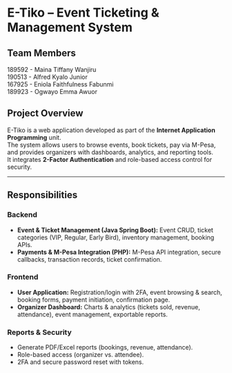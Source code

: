 #  E-Tiko – Event Ticketing & Management System

## Team Members
189592 - Maina Tiffany Wanjiru  
190513 - Alfred Kyalo Junior   
167925 - Eniola Faithfulness Fabunmi   
189923 - Ogwayo Emma Awuor   

## Project Overview
E-Tiko is a web application developed as part of the **Internet Application Programming** unit.  
The system allows users to browse events, book tickets, pay via M-Pesa, and provides organizers with dashboards, analytics, and reporting tools.  
It integrates **2-Factor Authentication** and role-based access control for security.

---

## Responsibilities
### Backend
- **Event & Ticket Management (Java Spring Boot):** Event CRUD, ticket categories (VIP, Regular, Early Bird), inventory management, booking APIs.
- **Payments & M-Pesa Integration (PHP):** M-Pesa API integration, secure callbacks, transaction records, ticket confirmation.

### Frontend
- **User Application:** Registration/login with 2FA, event browsing & search, booking forms, payment initiation, confirmation page.
- **Organizer Dashboard:** Charts & analytics (tickets sold, revenue, attendance), event management, exportable reports.

### Reports & Security
- Generate PDF/Excel reports (bookings, revenue, attendance).
- Role-based access (organizer vs. attendee).
- 2FA and secure password reset with tokens.
